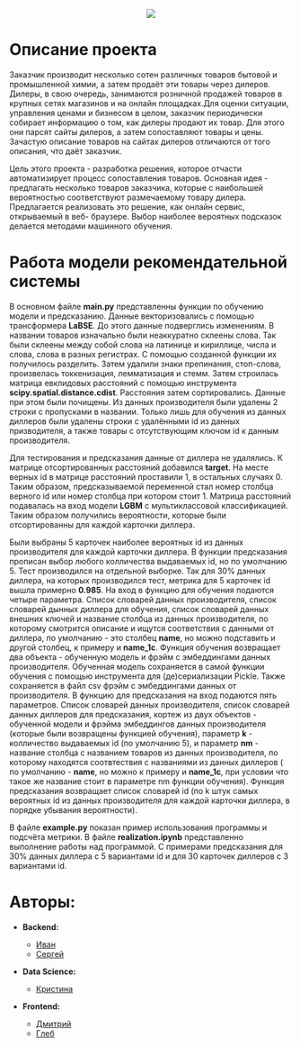 <p align="center">
  <img src="https://prosept.ru/images/prosept-logo.svg" />
</p>

# Описание проекта

Заказчик производит несколько сотен различных товаров бытовой и промышленной
химии, а затем продаёт эти товары через дилеров. Дилеры, в свою очередь,
занимаются розничной продажей товаров в крупных сетях магазинов и на онлайн
площадках.Для оценки ситуации, управления ценами и бизнесом в целом, заказчик
периодически собирает информацию о том, как дилеры продают их товар. Для этого
они парсят сайты дилеров, а затем сопоставляют товары и цены.
Зачастую описание товаров на сайтах дилеров отличаются от того описания, что
даёт заказчик.

Цель этого проекта - разработка решения, которое отчасти автоматизирует процесс
сопоставления товаров. Основная идея - предлагать несколько товаров заказчика,
которые с наибольшей вероятностью соответствуют размечаемому товару дилера.
Предлагается реализовать это решение, как онлайн сервис, открываемый в веб-
браузере. Выбор наиболее вероятных подсказок делается методами машинного
обучения.

# Работа модели рекомендательной системы

В основном файле **main.py** представленны функции по обучению модели и предсказанию. Данные
векторизовались с помощью трансформера **LaBSE**. До этого данные подверглись
изменениям. В названии товаров изначально были
неаккуратно склеены слова. Так были склеены между собой слова на латинице и
кириллице, числа и слова, слова в разных
регистрах. С помощью созданной функции их получилось разделить. Затем удалили
знаки препинания, стоп-слова, произвелась
токкенизация, лемматизация и стемм. Затем строилась матрица евклидовых
расстояний с помощью инструмента
**scipy.spatial.distance.cdist**. Расстояния затем сортировались.
Данные при этом были почищены. Из данных производителя были удалены 2 строки с
пропусками в названии. Только лишь для обучения из данных диллеров были удалены строки с удалёнными id из данных призводителя, а также товары с отсутствующим ключом id к
данным производителя. 

Для тестирования
и предсказания данные от диллера не удалялись.
К матрице отсортированных расстояний добавился **target**. На месте верных id в
матрице расстояний проставили 1, в остальных
случаях 0. Таким образом, предсказываемой переменной стал номер столбца верного
id или номер столбца при котором стоит 1.
Матрица расстояний подавалась на вход модели **LGBM** с мультиклассовой
классификацией. Таким образом получились вероятности,
которые были отсортированны для каждой карточки диллера. 

Были выбраны 5 карточек
наиболее вероятных id из данных производителя
для каждой карточки диллера. В функции предсказания прописан выбор любого колличества выдаваемых id,
но по умолчанию 5. Тест производился на отдельной выборке. Так для 30% данных диллера, на которых производился тест, метрика для 5 карточек id вышла примерно **0.985**.
На вход в функцию для обучения подаются четыре параметра. Список словарей данных производителя, список словарей дынных диллера для обучения, список словарей данных внешних ключей и название столбца из данных производителя, по которому смотрится описание и ищутся соответствия с данными от диллера, по умолчанию - это столбец **name**, но можно подставить и другой столбец, к примеру и **name_1c**. Функция обучения возвращает два объекта - обученную модель и фрэйм с эмбеддингами данных производителя. Обученная модель сохраняется в самой функции обучения с помощью инструмента для (де)сериализации Pickle. Также сохраняется в файл csv фрэйм с эмбеддингами данных от производителя.
В функцию для предсказания на вход подаются пять параметров. Список словарей данных производителя, список словарей данных диллеров для предсказания, кортеж из двух объектов - обученной модели и фрэйма эмбеддингов данных производителя (которые были возвращены функцией обучения), параметр **k** - колличество выдаваемых id (по умолчанию 5), и параметр **nm** - название столбца с названием товаров из данных производителя, по которому находятся соотвтествия с названиями из данных диллеров ( по умолчанию - **name**, но можно к примеру и **name_1c**, при условии что такое же название стоит в параметре nm функции обучения). Функция предсказания возвращает список словарей id (по k штук самых вероятных id из данных производителя для каждой карточки диллера, в порядке убывания вероятности). 

В файле **example.py** показан пример использования программы и подсчёта метрики.
В файле **realization.ipynb** представленно выполнение работы над программой. С примерами предсказания для 30% данных диллера с 5 вариантами id и для 30 карточек диллеров с 3 вариантами id.

# Авторы:

* **Backend:**
  + [Иван](https://github.com/clownvkkaschenko)
  + [Сергей](https://github.com/Conqerorior)


* **Data Science:**
  + [Кристина](https://github.com/Kristinadwbh)


* **Frontend:**
  + [Дмитрий](https://github.com/dimidrrol)
  + [Глеб](https://github.com/SimonMatveev)


